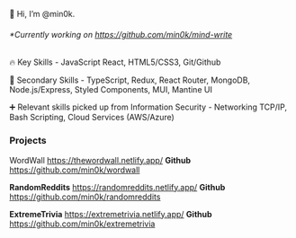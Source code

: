 👋 Hi, I’m @min0k.
###### *Currently working on https://github.com/min0k/mind-write


🔥 Key Skills - JavaScript React, HTML5/CSS3, Git/Github

💪 Secondary Skills - TypeScript, Redux, React Router, MongoDB, Node.js/Express, Styled Components, MUI, Mantine UI

➕ Relevant skills picked up from Information Security - Networking TCP/IP, Bash Scripting, Cloud Services (AWS/Azure)
### Projects

WordWall https://thewordwall.netlify.app/ **Github** https://github.com/min0k/wordwall

**RandomReddits** https://randomreddits.netlify.app/ **Github** https://github.com/min0k/randomreddits

**ExtremeTrivia** https://extremetrivia.netlify.app/ **Github** https://github.com/min0k/extremetrivia



